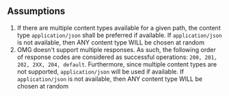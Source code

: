 ## Assumptions
1. If there are multiple content types available for a given path, the content type
   `application/json` shall be preferred if available. If `application/json` is not
   available, then ANY content type WILL be chosen at random
2. OMG doesn't support multiple responses. As such, the following order of response
   codes are considered as successful operations: `200, 201, 202, 2XX, 204, default`.
   Furthermore, since multiple content types are not supported, `application/json`
   will be used if available. If `application/json` is not available, then ANY content
   type WILL be chosen at random